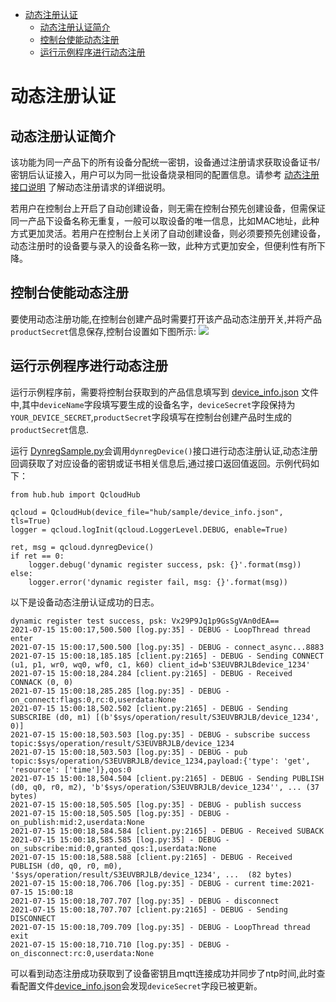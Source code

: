 * [动态注册认证](#动态注册认证)
  * [动态注册认证简介](#动态注册认证简介)
  * [控制台使能动态注册](#控制台使能动态注册)
  * [运行示例程序进行动态注册](#运行示例程序进行动态注册)

# 动态注册认证
## 动态注册认证简介
该功能为同一产品下的所有设备分配统一密钥，设备通过注册请求获取设备证书/密钥后认证接入，用户可以为同一批设备烧录相同的配置信息。请参考 [动态注册接口说明](https://cloud.tencent.com/document/product/1081/47612) 了解动态注册请求的详细说明。

若用户在控制台上开启了自动创建设备，则无需在控制台预先创建设备，但需保证同一产品下设备名称无重复，一般可以取设备的唯一信息，比如MAC地址，此种方式更加灵活。若用户在控制台上关闭了自动创建设备，则必须要预先创建设备，动态注册时的设备要与录入的设备名称一致，此种方式更加安全，但便利性有所下降。

## 控制台使能动态注册
要使用动态注册功能,在控制台创建产品时需要打开该产品动态注册开关,并将产品`productSecret`信息保存,控制台设置如下图所示:
![](https://main.qcloudimg.com/raw/a02f57cbe40f26ead94170396d78253c.jpg)

## 运行示例程序进行动态注册
运行示例程序前，需要将控制台获取到的产品信息填写到 [device_info.json](../../hub/sample/device_info.json) 文件中,其中`deviceName`字段填写要生成的设备名字，`deviceSecret`字段保持为`YOUR_DEVICE_SECRET`,`productSecret`字段填写在控制台创建产品时生成的`productSecret`信息.

运行 [DynregSample.py](../../hub/sample/dynreg/example_dynreg.py)会调用`dynregDevice()`接口进行动态注册认证,动态注册回调获取了对应设备的密钥或证书相关信息后,通过接口返回值返回。示例代码如下：

```
from hub.hub import QcloudHub

qcloud = QcloudHub(device_file="hub/sample/device_info.json", tls=True)
logger = qcloud.logInit(qcloud.LoggerLevel.DEBUG, enable=True)

ret, msg = qcloud.dynregDevice()
if ret == 0:
    logger.debug('dynamic register success, psk: {}'.format(msg))
else:
    logger.error('dynamic register fail, msg: {}'.format(msg))
```

以下是设备动态注册认证成功的日志。
```
dynamic register test success, psk: Vx29P9Jq1p9GsSgVAn0dEA==
2021-07-15 15:00:17,500.500 [log.py:35] - DEBUG - LoopThread thread enter
2021-07-15 15:00:17,500.500 [log.py:35] - DEBUG - connect_async...8883
2021-07-15 15:00:18,185.185 [client.py:2165] - DEBUG - Sending CONNECT (u1, p1, wr0, wq0, wf0, c1, k60) client_id=b'S3EUVBRJLBdevice_1234'
2021-07-15 15:00:18,284.284 [client.py:2165] - DEBUG - Received CONNACK (0, 0)
2021-07-15 15:00:18,285.285 [log.py:35] - DEBUG - on_connect:flags:0,rc:0,userdata:None
2021-07-15 15:00:18,502.502 [client.py:2165] - DEBUG - Sending SUBSCRIBE (d0, m1) [(b'$sys/operation/result/S3EUVBRJLB/device_1234', 0)]
2021-07-15 15:00:18,503.503 [log.py:35] - DEBUG - subscribe success topic:$sys/operation/result/S3EUVBRJLB/device_1234
2021-07-15 15:00:18,503.503 [log.py:35] - DEBUG - pub topic:$sys/operation/S3EUVBRJLB/device_1234,payload:{'type': 'get', 'resource': ['time']},qos:0
2021-07-15 15:00:18,504.504 [client.py:2165] - DEBUG - Sending PUBLISH (d0, q0, r0, m2), 'b'$sys/operation/S3EUVBRJLB/device_1234'', ... (37 bytes)
2021-07-15 15:00:18,505.505 [log.py:35] - DEBUG - publish success
2021-07-15 15:00:18,505.505 [log.py:35] - DEBUG - on_publish:mid:2,userdata:None
2021-07-15 15:00:18,584.584 [client.py:2165] - DEBUG - Received SUBACK
2021-07-15 15:00:18,585.585 [log.py:35] - DEBUG - on_subscribe:mid:0,granted_qos:1,userdata:None
2021-07-15 15:00:18,588.588 [client.py:2165] - DEBUG - Received PUBLISH (d0, q0, r0, m0), '$sys/operation/result/S3EUVBRJLB/device_1234', ...  (82 bytes)
2021-07-15 15:00:18,706.706 [log.py:35] - DEBUG - current time:2021-07-15 15:00:18
2021-07-15 15:00:18,707.707 [log.py:35] - DEBUG - disconnect
2021-07-15 15:00:18,707.707 [client.py:2165] - DEBUG - Sending DISCONNECT
2021-07-15 15:00:18,709.709 [log.py:35] - DEBUG - LoopThread thread exit
2021-07-15 15:00:18,710.710 [log.py:35] - DEBUG - on_disconnect:rc:0,userdata:None
```
可以看到动态注册成功获取到了设备密钥且mqtt连接成功并同步了ntp时间,此时查看配置文件[device_info.json](../../hub/sample/device_info.json)会发现`deviceSecret`字段已被更新。
